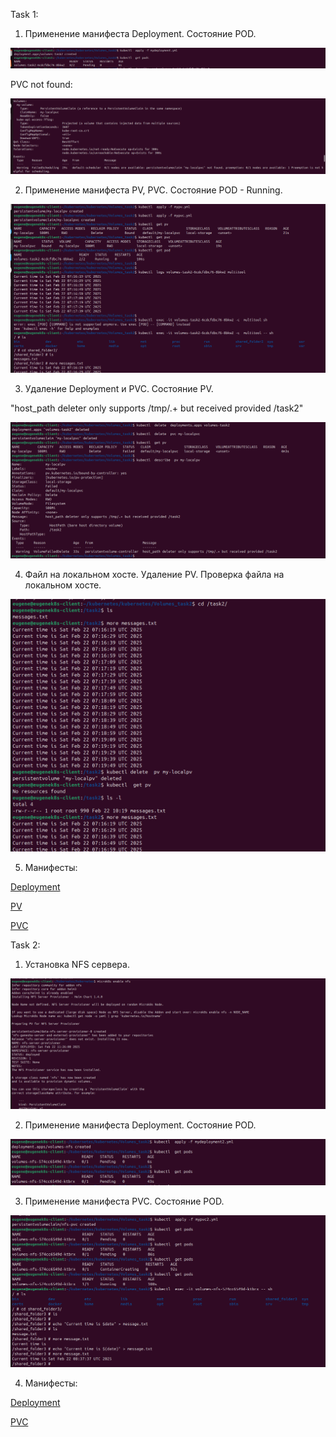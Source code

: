 Task 1:
1. Применение манифеста Deployment. Состояние POD.

![alt text](kub4.png)

PVC not found:

![alt text](kub5.png)


2. Применение манифеста PV, PVC. Состояние POD - Running.

![alt text](kub6.png)

3. Удаление Deployment и PVC. Состояние PV.

"host_path deleter only supports /tmp/.+ but received provided /task2"

![alt text](kub7.png)


4. Файл на локальном хосте. Удаление PV. Проверка файла на локальном хосте.

![alt text](kub8.png)

5. Манифесты:

[Deployment](mydeployment.yml)

[PV](mypv.yml)

[PVC](mypvc.yml)



Task 2:

1. Установка NFS сервера.

![alt text](kub9.png)

2. Применение манифеста Deployment. Состояние POD.


![alt text](kub10.png)


3. Применение манифеста PVC. Состояние POD.  

![alt text](kub11.png)

4. Манифесты:


[Deployment](mydeployment2.yml)

[PVC](mypvc2.yml)
